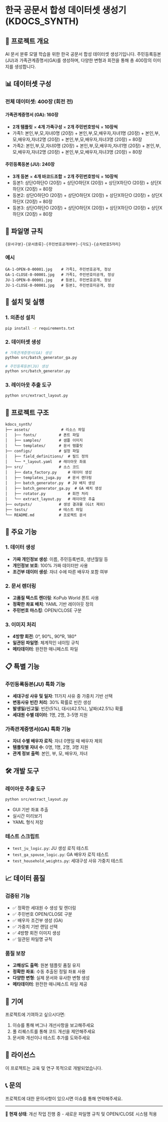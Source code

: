 # 한국 공문서 합성 데이터셋 생성기 (KDOCS_SYNTH)

## 🎯 프로젝트 개요

AI 문서 분류 모델 학습을 위한 한국 공문서 합성 데이터셋 생성기입니다. 주민등록등본(JU)과 가족관계증명서(GA)를 생성하며, 다양한 변형과 회전을 통해 총 400장의 이미지를 생성합니다.

## 📊 데이터셋 구성

### 전체 데이터셋: 400장 (회전 전)

#### 가족관계증명서 (GA): 160장
- **2개 템플릿** × **4개 가족구성** × **2개 주민번호방식** × **10장씩**
- 가족1: 본인,부,모,자녀0명 (20장) + 본인,부,모,배우자,자녀1명 (20장) + 본인,부,모,배우자,자녀2명 (20장) + 본인,부,모,배우자,자녀3명 (20장) = 80장
- 가족2: 본인,부,모,자녀0명 (20장) + 본인,부,모,배우자,자녀1명 (20장) + 본인,부,모,배우자,자녀2명 (20장) + 본인,부,모,배우자,자녀3명 (20장) = 80장

#### 주민등록등본 (JU): 240장
- **3개 등본** × **4개 바코드조합** × **2개 주민번호방식** × **10장씩**
- 등본1: 상단O하단O (20장) + 상단O하단X (20장) + 상단X하단O (20장) + 상단X하단X (20장) = 80장
- 등본2: 상단O하단O (20장) + 상단O하단X (20장) + 상단X하단O (20장) + 상단X하단X (20장) = 80장
- 등본3: 상단O하단O (20장) + 상단O하단X (20장) + 상단X하단O (20장) + 상단X하단X (20장) = 80장

## 📝 파일명 규칙

```
{문서구분}-{문서종류}-{주민번호공개여부}-{각도}-{순차번호5자리}
```

### 예시
```
GA-1-OPEN-0-00001.jpg    # 가족1, 주민번호공개, 정상
GA-1-CLOSE-0-00001.jpg   # 가족1, 주민번호미공개, 정상
JU-1-OPEN-0-00001.jpg    # 등본1, 주민번호공개, 정상
JU-1-CLOSE-0-00001.jpg   # 등본1, 주민번호미공개, 정상
```

## 🚀 설치 및 실행

### 1. 의존성 설치
```bash
pip install -r requirements.txt
```

### 2. 데이터셋 생성
```bash
# 가족관계증명서(GA) 생성
python src/batch_generator_ga.py

# 주민등록등본(JU) 생성
python src/batch_generator.py
```

### 3. 레이아웃 추출 도구
```bash
python src/extract_layout.py
```

## 📂 프로젝트 구조

```
kdocs_synth/
├── assets/              # 리소스 파일
│   ├── fonts/          # 폰트 파일
│   ├── samples/        # 샘플 이미지
│   └── templates/      # 문서 템플릿
├── configs/            # 설정 파일
│   ├── field_definitions/  # 필드 정의
│   └── *_layout.yaml   # 레이아웃 좌표
├── src/                # 소스 코드
│   ├── data_factory.py     # 데이터 생성
│   ├── templates_juga.py   # 문서 렌더링
│   ├── batch_generator.py  # JU 배치 생성
│   ├── batch_generator_ga.py  # GA 배치 생성
│   ├── rotator.py          # 회전 처리
│   └── extract_layout.py   # 레이아웃 추출
├── outputs/            # 생성 결과물 (Git 제외)
├── tests/              # 테스트 파일
└── README.md           # 프로젝트 문서
```

## 🔧 주요 기능

### 1. 데이터 생성
- **가짜 개인정보 생성**: 이름, 주민등록번호, 생년월일 등
- **개인정보 보호**: 100% 가짜 데이터만 사용
- **조건부 데이터 생성**: 자녀 수에 따른 배우자 포함 여부

### 2. 문서 렌더링
- **고품질 텍스트 렌더링**: KoPub World 폰트 사용
- **정확한 좌표 배치**: YAML 기반 레이아웃 정의
- **주민번호 마스킹**: OPEN/CLOSE 구분

### 3. 이미지 처리
- **4방향 회전**: 0°, 90°L, 90°R, 180°
- **일관된 파일명**: 체계적인 네이밍 규칙
- **메타데이터**: 완전한 매니페스트 파일

## 📋 특별 기능

### 주민등록등본(JU) 특화 기능
- **세대구성 사유 및 일자**: 11가지 사유 중 가중치 기반 선택
- **변동사유 빈칸 처리**: 30% 확률로 빈칸 생성
- **발생일/신고일**: 빈칸(5%), 대시(42.5%), 날짜(42.5%) 확률
- **세대원 수별 데이터**: 1명, 2명, 3-5명 지원

### 가족관계증명서(GA) 특화 기능
- **자녀 수별 배우자 로직**: 자녀 0명일 때 배우자 제외
- **템플릿별 자녀 수**: 0명, 1명, 2명, 3명 지원
- **관계 정보 출력**: 본인, 부, 모, 배우자, 자녀

## 🛠️ 개발 도구

### 레이아웃 추출 도구
```bash
python src/extract_layout.py
```
- GUI 기반 좌표 추출
- 실시간 미리보기
- YAML 형식 저장

### 테스트 스크립트
- `test_ju_logic.py`: JU 생성 로직 테스트
- `test_ga_spouse_logic.py`: GA 배우자 로직 테스트
- `test_household_weights.py`: 세대구성 사유 가중치 테스트

## 📈 데이터 품질

### 검증된 기능
- ✅ 정확한 세대원 수 생성 및 렌더링
- ✅ 주민번호 OPEN/CLOSE 구분
- ✅ 배우자 조건부 생성 (GA)
- ✅ 가중치 기반 랜덤 선택
- ✅ 4방향 회전 이미지 생성
- ✅ 일관된 파일명 규칙

### 품질 보장
- **고해상도 출력**: 원본 템플릿 품질 유지
- **정확한 좌표**: 수동 추출된 정밀 좌표 사용
- **다양한 변형**: 실제 문서와 유사한 변형 생성
- **메타데이터**: 완전한 매니페스트 파일 제공

## 🤝 기여

프로젝트에 기여하고 싶으시다면:
1. 이슈를 통해 버그나 개선사항을 보고해주세요
2. 풀 리퀘스트를 통해 코드 개선을 제안해주세요
3. 문서화 개선이나 테스트 추가를 도와주세요

## 📄 라이선스

이 프로젝트는 교육 및 연구 목적으로 개발되었습니다.

## 📞 문의

프로젝트에 대한 문의사항이 있으시면 이슈를 통해 연락해주세요.

---

**🎯 현재 상태**: 개선 작업 진행 중 - 새로운 파일명 규칙 및 OPEN/CLOSE 시스템 적용 